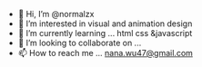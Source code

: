 - 👋 Hi, I’m @normalzx
- 👀 I’m interested in visual and animation design
- 🌱 I’m currently learning ... html css &javascript
- 💞️ I’m looking to collaborate on ... 
- 📫 How to reach me ... nana.wu47@gmail.com

<!---
normalzx/normalzx is a ✨ special ✨ repository because its `README.md` (this file) appears on your GitHub profile.
You can click the Preview link to take a look at your changes.
--->
